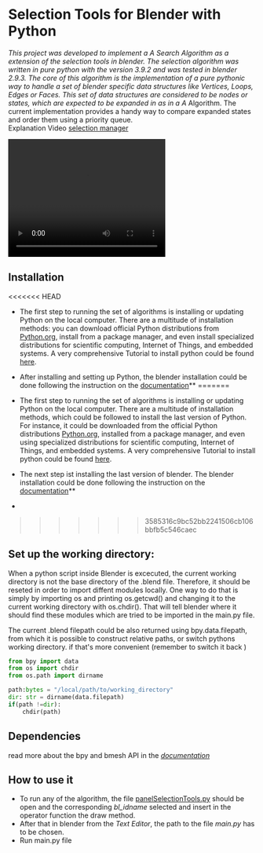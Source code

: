 # Selection Tools for Blender with Python
**This project was developed to implement a A* Search Algorithm as a extension of the selection tools in blender. The selection algorithm was written in pure python with the version 3.9.2 and was tested in blender 2.9.3.
The core of this algorithm is the implementation of a pure pythonic way to handle a set of blender specific data structures like Vertices, Loops, Edges or Faces. This set of data structures are considered to be nodes or states, which  are expected to be expanded in as in a A* Algorithm. The current implementation provides a handy way to compare expanded states and order them using a priority queue.  
Explanation Video [ selection manager ](selection_manager_test.mp4)

<video width="320" height="240" controls>
  <source src="./selection_manager_test.mp4" type="video/mp4">
</video>

## Installation 
<<<<<<< HEAD
- The first step to running the set of algorithms is installing or updating Python on the local computer. There are a multitude of installation methods: you can download official Python distributions from [Python.org](https://www.python.org/), install from a package manager, and even install specialized distributions for scientific computing, Internet of Things, and embedded systems. A very comprehensive Tutorial to install python could be found [here](https://realpython.com/installing-python/).

- After installing and setting up Python, the blender installation could be done following the instruction on the [documentation](https://docs.blender.org/manual/en/latest/getting_started/installing/index.html)**
=======
- The first step to running the set of algorithms is installing or updating Python on the local computer. There are a multitude of installation methods, which could be followed to install the last version of Python. For instance, it could be downloaded from the official Python distributions [Python.org](https://www.python.org/), installed from a package manager, and even using specialized distributions for scientific computing, Internet of Things, and embedded systems. A very comprehensive Tutorial to install python could be found [here](https://realpython.com/installing-python/).

- The next step ist installing the last version of blender. The blender installation could be done following the instruction on the [documentation](https://docs.blender.org/manual/en/latest/getting_started/installing/index.html)**
- 
>>>>>>> 3585316c9bc52bb2241506cb106bbfb5c546caec
## Set up the working directory:
When a python script inside Blender is excecuted, the current working directory is not the base directory of the .blend file. Therefore, it should be reseted in order to import diffent modules locally. One way to do that is simply by importing os and printing os.getcwd() and changing it to the current working directory with os.chdir(). That will tell blender where it should find these modules which are tried to be imported in the main.py file.

The current .blend filepath could be also returned using bpy.data.filepath, from which it is possible to construct relative paths, or switch pythons working directory. if that's more convenient (remember to switch it back )
```python
from bpy import data
from os import chdir
from os.path import dirname

path:bytes = "/local/path/to/working_directory"
dir: str = dirname(data.filepath)
if(path !=dir):
    chdir(path)
```
## Dependencies 
read more about the bpy and bmesh API in the [_documentation_](./documentation)
## How to use it 
- To run any of the algorithm, the file [panelSelectionTools.py](panelSelectionTools.py) should be open and the corresponding _bl_idname_ selected and insert in the operator 
function the draw method.
- After that in blender from the *Text Editor*, the path to the file _main.py_ has to be chosen. 
- Run main.py file  
